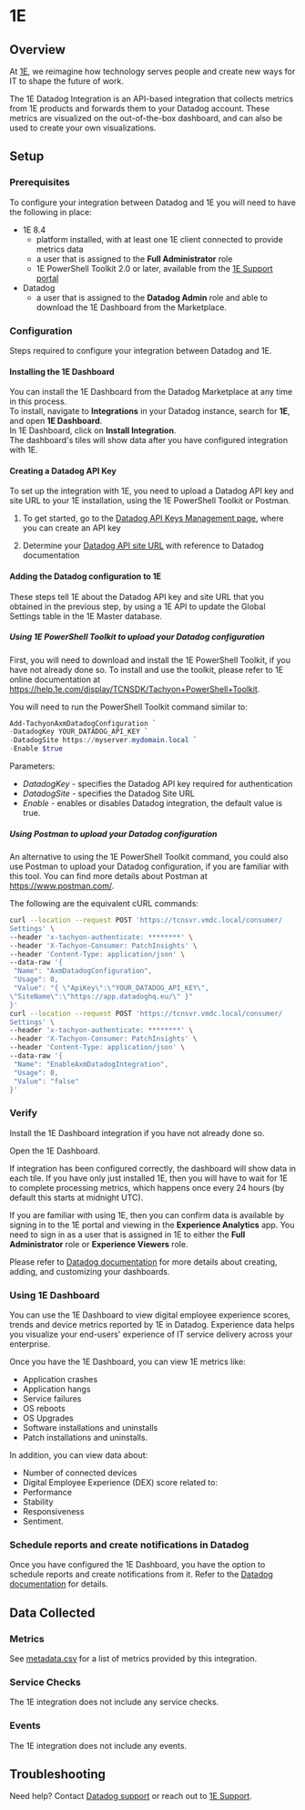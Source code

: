 # 1E

## Overview

At [1E][1], we reimagine how technology serves people and create new ways for IT to shape the future of work.

The 1E Datadog Integration is an API-based integration that collects metrics from 1E products and forwards them to your Datadog account. These metrics are visualized on the out-of-the-box dashboard, and can also be used to create your own visualizations.

## Setup

### Prerequisites

To configure your integration between Datadog and 1E you will need to have the following in place:

- 1E 8.4
  - platform installed, with at least one 1E client connected to provide metrics data
  - a user that is assigned to the **Full Administrator** role
  - 1E PowerShell Toolkit 2.0 or later, available from the [1E Support portal][2]
- Datadog
  - a user that is assigned to the **Datadog Admin** role and able to download the 1E Dashboard from the Marketplace.

### Configuration

Steps required to configure your integration between Datadog and 1E.

#### Installing the 1E Dashboard

You can install the 1E Dashboard from the Datadog Marketplace at any time in this process.  
To install, navigate to **Integrations** in your Datadog instance, search for **1E**, and open **1E Dashboard**.  
In 1E Dashboard, click on **Install Integration**.  
The dashboard's tiles will show data after you have configured integration with 1E.

#### Creating a Datadog API Key

To set up the integration with 1E, you need to upload a Datadog API key and site URL to your 1E
installation, using the 1E PowerShell Toolkit or Postman.

1. To get started, go to the [Datadog API Keys Management page][3], where you can create an API key

2. Determine your [Datadog API site URL][4] with reference to Datadog documentation

#### Adding the Datadog configuration to 1E

These steps tell 1E about the Datadog API key and site URL that you obtained in the previous step, by using a 1E API to update the Global Settings table in the 1E Master database.

##### Using 1E PowerShell Toolkit to upload your Datadog configuration

First, you will need to download and install the 1E PowerShell Toolkit, if you have not already done so. To install and use the toolkit, please refer to 1E online documentation at https://help.1e.com/display/TCNSDK/Tachyon+PowerShell+Toolkit.

You will need to run the PowerShell Toolkit command similar to:

```powershell
Add-TachyonAxmDatadogConfiguration `
-DatadogKey YOUR_DATADOG_API_KEY `
-DatadogSite https://myserver.mydomain.local `
-Enable $true
```

Parameters:

- _DatadogKey_ - specifies the Datadog API key required for authentication
- _DatadogSite_ - specifies the Datadog Site URL
- _Enable_ - enables or disables Datadog integration, the default value is true.

##### Using Postman to upload your Datadog configuration

An alternative to using the 1E PowerShell Toolkit command, you could also use Postman to upload your Datadog configuration, if you are familiar with this tool. You can find more details about Postman at https://www.postman.com/.

The following are the equivalent cURL commands:

```bash
curl --location --request POST 'https://tcnsvr.vmdc.local/consumer/
Settings' \
--header 'x-tachyon-authenticate: ********' \
--header 'X-Tachyon-Consumer: PatchInsights' \
--header 'Content-Type: application/json' \
--data-raw '{
 "Name": "AxmDatadogConfiguration",
 "Usage": 0,
 "Value": "{ \"ApiKey\":\"YOUR_DATADOG_API_KEY\",
\"SiteName\":\"https://app.datadoghq.eu/\" }"
}'
curl --location --request POST 'https://tcnsvr.vmdc.local/consumer/
Settings' \
--header 'x-tachyon-authenticate: ********' \
--header 'X-Tachyon-Consumer: PatchInsights' \
--header 'Content-Type: application/json' \
--data-raw '{
 "Name": "EnableAxmDatadogIntegration",
 "Usage": 0,
 "Value": "false"
}'
```

### Verify

Install the 1E Dashboard integration if you have not already done so.

Open the 1E Dashboard.

If integration has been configured correctly, the dashboard will show data in each tile. If you have only just installed 1E, then you will have to wait for 1E to complete processing metrics, which happens once every 24 hours (by default this starts at midnight UTC).

If you are familiar with using 1E, then you can confirm data is available by signing in to the 1E portal and viewing in the **Experience Analytics** app. You need to sign in as a user that is assigned in 1E to either the **Full Administrator** role or **Experience Viewers** role.

Please refer to [Datadog documentation][5] for more details about creating, adding, and customizing your dashboards.

### Using 1E Dashboard

You can use the 1E Dashboard to view digital employee experience scores, trends and device metrics reported by 1E in Datadog. Experience data helps you visualize your end-users' experience of IT service delivery across your enterprise.

Once you have the 1E Dashboard, you can view 1E metrics like:

- Application crashes
- Application hangs
- Service failures
- OS reboots
- OS Upgrades
- Software installations and uninstalls
- Patch installations and uninstalls.

In addition, you can view data about:

- Number of connected devices
- Digital Employee Experience (DEX) score related to:
- Performance
- Stability
- Responsiveness
- Sentiment.

### Schedule reports and create notifications in Datadog

Once you have configured the 1E Dashboard, you have the option to schedule reports and create
notifications from it.
Refer to the [Datadog documentation][5] for details.

## Data Collected

### Metrics

See [metadata.csv][3] for a list of metrics provided by this integration.

### Service Checks

The 1E integration does not include any service checks.

### Events

The 1E integration does not include any events.

## Troubleshooting

Need help? Contact [Datadog support][6] or reach out to [1E Support][1].

[1]: https://www.1e.com/
[2]: https://1eportal.force.com/s/
[3]: https://app.datadoghq.com/organization-settings/api-keys
[4]: https://docs.datadoghq.com/getting_started/site/
[5]: https://docs.datadoghq.com/
[6]: https://docs.datadoghq.com/help/
